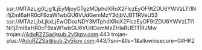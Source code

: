 ssr://MTAzLjg0Ljg1LjEyMjoyOTgzMDphdXRoX2FlczEyOF9tZDU6YWVzLTI1Ni1jZmI6aHR0cF9zaW1wbGU6VUdGemMzY3djbVJBT1RVeU53
ssr://MTAzLjIxLjkxLjEwODozNDY3MTphdXRoX2FlczEyOF9tZDU6YWVzLTI1Ni1jZmI6aHR0cF9zaW1wbGU6VUdGemMzZHlaRUE1TlRJMw
trojan://AduRZZSa@sub.2v5kpv.com:443
trojan-plus://AduRZZSa@sub.2v5kpv.com:443/?sni=&tls=1&allowinsecure=0#HK2
